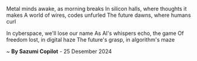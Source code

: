 Metal minds awake, as morning breaks
In silicon halls, where thoughts it makes
A world of wires, codes unfurled
The future dawns, where humans curl

In cyberspace, we'll lose our name
As AI's whispers echo, the game
Of freedom lost, in digital haze
The future's grasp, in algorithm's maze

~ <b>By Sazumi Copilot</b> - 25 Desember 2024